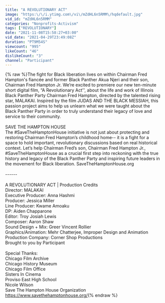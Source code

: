 ```yaml
---
title: "A REVOLUTIONARY ACT"
image: "https:\/\/i.ytimg.com\/vi\/mZdHL6n5RMM\/hqdefault.jpg"
vid_id: "mZdHL6n5RMM"
categories: "Nonprofits-Activism"
tags: ["REVOLUTIONARY"]
date: "2021-11-08T15:58:27+03:00"
vid_date: "2021-04-29T23:49:08Z"
duration: "PT9M54S"
viewcount: "995"
likeCount: "46"
dislikeCount: "3"
channel: "Participant"
---
```

{% raw %}The fight for Black liberation lives on within Chairman Fred Hampton's  fiancée and former Black Panther Akua Njeri and their son, Chairman Fred Hampton Jr. We’re excited to premiere our new ten-minute short digital film, “A Revolutionary Act'', about the life and work of Illinois Black Panther Party Chairman Fred Hampton, directed by the talented rising star, MALAKAI. Inspired by the film JUDAS AND THE BLACK MESSIAH, this passion project aims to help us unlearn what we were taught about the Black Panther Party in order to truly understand their legacy of love and service to their community.<br /><br />SAVE THE HAMPTON HOUSE <br />The #SaveTheHamptonHouse initiative is not just about protecting and restoring Chairman Fred Hampton’s childhood home-- it is a fight for a space to hold important, revolutionary discussions based on real historical context. Let’s help Chairman Fred’s son, Chairman Fred Hampton Jr., #SaveTheHamptonHouse as a crucial first step into reckoning with the true history and legacy of the Black Panther Party and inspiring future leaders in the movement for Black liberation. SaveTheHamptonHouse.org <br /><br />------<br /><br />A REVOLUTIONARY ACT | Production Credits <br />Director: MALAKAI <br />Executive Producer: Anna Hashmi <br />Producer: Jessica Miller<br />Line Producer: Kwame Amoaku<br />DP: Aiden Chapparone<br />Editor: Troy Josiah Lewis<br />Composer: Aaron Shaw<br />Sound Design + Mix: Greer Vincent Rollier<br />Graphics/Animation: Mehr Chatterjee, Improper Design and Animation<br />Production Company: Corner Shop Productions<br />Brought to you by Participant <br /><br />Special Thanks: <br />Chicago Film Archive<br />Chicago History Museum<br />Chicago Film Office<br />Sisters In Cinema<br />Proviso East High School <br />Nicole Wilson<br />Save The Hampton House Organization<br /><a rel="nofollow" target="blank" href="https://www.savethehamptonhouse.org/">https://www.savethehamptonhouse.org/</a>{% endraw %}
